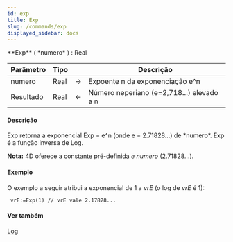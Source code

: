 ```yaml
---
id: exp
title: Exp
slug: /commands/exp
displayed_sidebar: docs
---
```


<!--REF #_command_.Exp.Syntax-->**Exp** ( *numero* ) : Real<!-- END REF-->
<!--REF #_command_.Exp.Params-->
| Parâmetro | Tipo |  | Descrição |
| --- | --- | --- | --- |
| numero | Real | &#8594;  | Expoente n da exponenciação e^n |
| Resultado | Real | &#8592; | Número neperiano (e=2,718...) elevado a n |

<!-- END REF-->

#### Descrição 

<!--REF #_command_.Exp.Summary-->Exp retorna a exponencial Exp = e^n (onde e = 2.71828...) de *numero*.<!-- END REF--> Exp é a função inversa de Log.

**Nota:** 4D oferece a constante pré-definida *e numero* (2.71828...). 

#### Exemplo 

O exemplo a seguir atribui a exponencial de 1 a *vrE* (o log de *vrE* é 1):

```4d
 vrE:=Exp(1) // vrE vale 2.17828...
```

#### Ver também 

[Log](log.md)  
